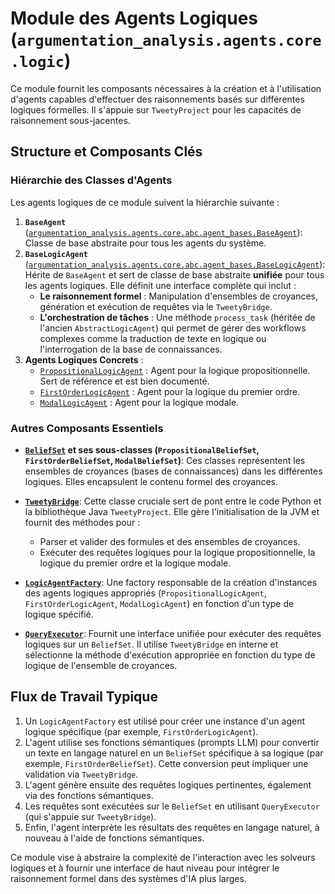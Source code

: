 # Module des Agents Logiques (`argumentation_analysis.agents.core.logic`)

Ce module fournit les composants nécessaires à la création et à l'utilisation d'agents capables d'effectuer des raisonnements basés sur différentes logiques formelles. Il s'appuie sur `TweetyProject` pour les capacités de raisonnement sous-jacentes.

## Structure et Composants Clés

### Hiérarchie des Classes d'Agents
Les agents logiques de ce module suivent la hiérarchie suivante :

1.  **`BaseAgent`** ([`argumentation_analysis.agents.core.abc.agent_bases.BaseAgent`](../../abc/agent_bases.py:24)): Classe de base abstraite pour tous les agents du système.
2.  **`BaseLogicAgent`** ([`argumentation_analysis.agents.core.abc.agent_bases.BaseLogicAgent`](../../abc/agent_bases.py:159)): Hérite de `BaseAgent` et sert de classe de base abstraite **unifiée** pour tous les agents logiques. Elle définit une interface complète qui inclut :
    *   **Le raisonnement formel** : Manipulation d'ensembles de croyances, génération et exécution de requêtes via le `TweetyBridge`.
    *   **L'orchestration de tâches** : Une méthode `process_task` (héritée de l'ancien `AbstractLogicAgent`) qui permet de gérer des workflows complexes comme la traduction de texte en logique ou l'interrogation de la base de connaissances.
3.  **Agents Logiques Concrets** :
    *   [`PropositionalLogicAgent`](propositional_logic_agent.py:0) : Agent pour la logique propositionnelle. Sert de référence et est bien documenté.
    *   [`FirstOrderLogicAgent`](first_order_logic_agent.py:0) : Agent pour la logique du premier ordre.
    *   [`ModalLogicAgent`](modal_logic_agent.py:0) : Agent pour la logique modale.

### Autres Composants Essentiels

*   **[`BeliefSet`](belief_set.py:0) et ses sous-classes (`PropositionalBeliefSet`, `FirstOrderBeliefSet`, `ModalBeliefSet`)**:
    Ces classes représentent les ensembles de croyances (bases de connaissances) dans les différentes logiques. Elles encapsulent le contenu formel des croyances.

*   **[`TweetyBridge`](tweety_bridge.py:0)**:
    Cette classe cruciale sert de pont entre le code Python et la bibliothèque Java `TweetyProject`. Elle gère l'initialisation de la JVM et fournit des méthodes pour :
    *   Parser et valider des formules et des ensembles de croyances.
    *   Exécuter des requêtes logiques pour la logique propositionnelle, la logique du premier ordre et la logique modale.

*   **[`LogicAgentFactory`](logic_factory.py:0)**:
    Une factory responsable de la création d'instances des agents logiques appropriés (`PropositionalLogicAgent`, `FirstOrderLogicAgent`, `ModalLogicAgent`) en fonction d'un type de logique spécifié.

*   **[`QueryExecutor`](query_executor.py:0)**:
    Fournit une interface unifiée pour exécuter des requêtes logiques sur un `BeliefSet`. Il utilise `TweetyBridge` en interne et sélectionne la méthode d'exécution appropriée en fonction du type de logique de l'ensemble de croyances.

## Flux de Travail Typique

1.  Un `LogicAgentFactory` est utilisé pour créer une instance d'un agent logique spécifique (par exemple, `FirstOrderLogicAgent`).
2.  L'agent utilise ses fonctions sémantiques (prompts LLM) pour convertir un texte en langage naturel en un `BeliefSet` spécifique à sa logique (par exemple, `FirstOrderBeliefSet`). Cette conversion peut impliquer une validation via `TweetyBridge`.
3.  L'agent génère ensuite des requêtes logiques pertinentes, également via des fonctions sémantiques.
4.  Les requêtes sont exécutées sur le `BeliefSet` en utilisant `QueryExecutor` (qui s'appuie sur `TweetyBridge`).
5.  Enfin, l'agent interprète les résultats des requêtes en langage naturel, à nouveau à l'aide de fonctions sémantiques.

Ce module vise à abstraire la complexité de l'interaction avec les solveurs logiques et à fournir une interface de haut niveau pour intégrer le raisonnement formel dans des systèmes d'IA plus larges.